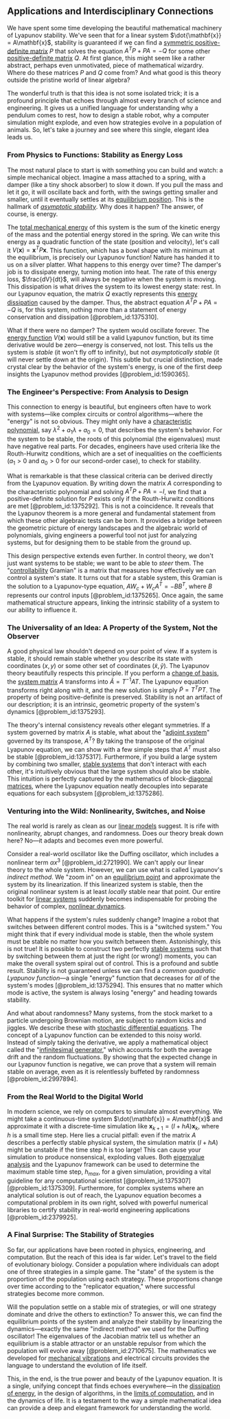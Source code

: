 ## Applications and Interdisciplinary Connections

We have spent some time developing the beautiful mathematical machinery of Lyapunov stability. We've seen that for a linear system $\dot{\mathbf{x}} = A\mathbf{x}$, stability is guaranteed if we can find a [symmetric positive-definite matrix](@article_id:136220) $P$ that solves the equation $A^T P + P A = -Q$ for some other [positive-definite matrix](@article_id:155052) $Q$. At first glance, this might seem like a rather abstract, perhaps even unmotivated, piece of mathematical wizardry. Where do these matrices $P$ and $Q$ come from? And what good is this theory outside the pristine world of linear algebra?

The wonderful truth is that this idea is not some isolated trick; it is a profound principle that echoes through almost every branch of science and engineering. It gives us a unified language for understanding why a pendulum comes to rest, how to design a stable robot, why a computer simulation might explode, and even how strategies evolve in a population of animals. So, let's take a journey and see where this single, elegant idea leads us.

### From Physics to Functions: Stability as Energy Loss

The most natural place to start is with something you can build and watch: a simple mechanical object. Imagine a mass attached to a spring, with a damper (like a tiny shock absorber) to slow it down. If you pull the mass and let it go, it will oscillate back and forth, with the swings getting smaller and smaller, until it eventually settles at its [equilibrium position](@article_id:271898). This is the hallmark of *[asymptotic stability](@article_id:149249)*. Why does it happen? The answer, of course, is energy.

The [total mechanical energy](@article_id:166859) of this system is the sum of the kinetic energy of the mass and the potential energy stored in the spring. We can write this energy as a quadratic function of the state (position and velocity), let's call it $V(\mathbf{x}) = \mathbf{x}^T P \mathbf{x}$. This function, which has a bowl shape with its minimum at the equilibrium, is precisely our Lyapunov function! Nature has handed it to us on a silver platter. What happens to this energy over time? The damper's job is to dissipate energy, turning motion into heat. The rate of this energy loss, $\frac{dV}{dt}$, will always be negative when the system is moving. This dissipation is what drives the system to its lowest energy state: rest. In our Lyapunov equation, the matrix $Q$ exactly represents this [energy dissipation](@article_id:146912) caused by the damper. Thus, the abstract equation $A^T P + PA = -Q$ is, for this system, nothing more than a statement of energy conservation and dissipation [@problem_id:1375310].

What if there were no damper? The system would oscillate forever. The [energy function](@article_id:173198) $V(\mathbf{x})$ would still be a valid Lyapunov function, but its time derivative would be zero—energy is conserved, not lost. This tells us the system is *stable* (it won't fly off to infinity), but not *asymptotically stable* (it will never settle down at the origin). This subtle but crucial distinction, made crystal clear by the behavior of the system's energy, is one of the first deep insights the Lyapunov method provides [@problem_id:1590365].

### The Engineer's Perspective: From Analysis to Design

This connection to energy is beautiful, but engineers often have to work with systems—like complex circuits or control algorithms—where the "energy" is not so obvious. They might only have a [characteristic polynomial](@article_id:150415), say $\lambda^2 + a_1 \lambda + a_0 = 0$, that describes the system's behavior. For the system to be stable, the roots of this polynomial (the eigenvalues) must have negative real parts. For decades, engineers have used criteria like the Routh-Hurwitz conditions, which are a set of inequalities on the coefficients ($a_1 > 0$ and $a_0 > 0$ for our second-order case), to check for stability.

What is remarkable is that these classical criteria can be derived directly from the Lyapunov equation. By writing down the matrix $A$ corresponding to the characteristic polynomial and solving $A^T P + P A = -I$, we find that a positive-definite solution for $P$ exists only if the Routh-Hurwitz conditions are met [@problem_id:1375292]. This is not a coincidence. It reveals that the Lyapunov theorem is a more general and fundamental statement from which these other algebraic tests can be born. It provides a bridge between the geometric picture of energy landscapes and the algebraic world of polynomials, giving engineers a powerful tool not just for analyzing systems, but for designing them to be stable from the ground up.

This design perspective extends even further. In control theory, we don't just want systems to be stable; we want to be able to *steer* them. The "[controllability](@article_id:147908) Gramian" is a matrix that measures how effectively we can control a system's state. It turns out that for a stable system, this Gramian is the solution to a Lyapunov-type equation, $AW_c + W_cA^T = -BB^T$, where $B$ represents our control inputs [@problem_id:1375265]. Once again, the same mathematical structure appears, linking the intrinsic stability of a system to our ability to influence it.

### The Universality of an Idea: A Property of the System, Not the Observer

A good physical law shouldn't depend on your point of view. If a system is stable, it should remain stable whether you describe its state with coordinates $(x,y)$ or some other set of coordinates $(\tilde{x}, \tilde{y})$. The Lyapunov theory beautifully respects this principle. If you perform a [change of basis](@article_id:144648), the [system matrix](@article_id:171736) $A$ transforms into $\tilde{A} = T^{-1}AT$. The Lyapunov equation transforms right along with it, and the new solution is simply $\tilde{P} = T^T P T$. The property of being positive-definite is preserved. Stability is not an artifact of our description; it is an intrinsic, geometric property of the system's dynamics [@problem_id:1375293].

The theory's internal consistency reveals other elegant symmetries. If a system governed by matrix $A$ is stable, what about the "[adjoint system](@article_id:168383)" governed by its transpose, $A^T$? By taking the transpose of the original Lyapunov equation, we can show with a few simple steps that $A^T$ must also be stable [@problem_id:1375317]. Furthermore, if you build a large system by combining two smaller, [stable systems](@article_id:179910) that don't interact with each other, it's intuitively obvious that the large system should also be stable. This intuition is perfectly captured by the mathematics of block-[diagonal matrices](@article_id:148734), where the Lyapunov equation neatly decouples into separate equations for each subsystem [@problem_id:1375286].

### Venturing into the Wild: Nonlinearity, Switches, and Noise

The real world is rarely as clean as our [linear models](@article_id:177808) suggest. It is rife with nonlinearity, abrupt changes, and randomness. Does our theory break down here? No—it adapts and becomes even more powerful.

Consider a real-world oscillator like the Duffing oscillator, which includes a nonlinear term $\alpha x^3$ [@problem_id:2721990]. We can't apply our linear theory to the whole system. However, we can use what is called Lyapunov's *indirect method*. We "zoom in" on an [equilibrium point](@article_id:272211) and approximate the system by its linearization. If this linearized system is stable, then the original nonlinear system is at least *locally* stable near that point. Our entire toolkit for [linear systems](@article_id:147356) suddenly becomes indispensable for probing the behavior of complex, [nonlinear dynamics](@article_id:140350).

What happens if the system's rules suddenly change? Imagine a robot that switches between different control modes. This is a "switched system." You might think that if every individual mode is stable, then the whole system must be stable no matter how you switch between them. Astonishingly, this is not true! It is possible to construct two perfectly [stable systems](@article_id:179910) such that by switching between them at just the right (or wrong!) moments, you can make the overall system spiral out of control. This is a profound and subtle result. Stability is not guaranteed unless we can find a *common quadratic Lyapunov function*—a single "energy" function that decreases for *all* of the system's modes [@problem_id:1375294]. This ensures that no matter which mode is active, the system is always losing "energy" and heading towards stability.

And what about randomness? Many systems, from the stock market to a particle undergoing Brownian motion, are subject to random kicks and jiggles. We describe these with [stochastic differential equations](@article_id:146124). The concept of a Lyapunov function can be extended to this noisy world. Instead of simply taking the derivative, we apply a mathematical object called the "[infinitesimal generator](@article_id:269930)," which accounts for both the average drift and the random fluctuations. By showing that the expected change in our Lyapunov function is negative, we can prove that a system will remain stable on average, even as it is relentlessly buffeted by randomness [@problem_id:2997894].

### From the Real World to the Digital World

In modern science, we rely on computers to simulate almost everything. We might take a continuous-time system $\dot{\mathbf{x}} = A\mathbf{x}$ and approximate it with a discrete-time simulation like $\mathbf{x}_{k+1} = (I + hA)\mathbf{x}_k$, where $h$ is a small time step. Here lies a crucial pitfall: even if the matrix $A$ describes a perfectly stable physical system, the simulation matrix $(I + hA)$ might be unstable if the time step $h$ is too large! This can cause your simulation to produce nonsensical, exploding values. Both [eigenvalue analysis](@article_id:272674) and the Lyapunov framework can be used to determine the maximum stable time step, $h_{max}$, for a given simulation, providing a vital guideline for any computational scientist [@problem_id:1375307] [@problem_id:1375309]. Furthermore, for complex systems where an analytical solution is out of reach, the Lyapunov equation becomes a computational problem in its own right, solved with powerful numerical libraries to certify stability in real-world engineering applications [@problem_id:2379925].

### A Final Surprise: The Stability of Strategies

So far, our applications have been rooted in physics, engineering, and computation. But the reach of this idea is far wider. Let's travel to the field of evolutionary biology. Consider a population where individuals can adopt one of three strategies in a simple game. The "state" of the system is the proportion of the population using each strategy. These proportions change over time according to the "replicator equation," where successful strategies become more common.

Will the population settle on a stable mix of strategies, or will one strategy dominate and drive the others to extinction? To answer this, we can find the equilibrium points of the system and analyze their stability by linearizing the dynamics—exactly the same "indirect method" we used for the Duffing oscillator! The eigenvalues of the Jacobian matrix tell us whether an equilibrium is a stable attractor or an unstable repulsor from which the population will evolve away [@problem_id:2710675]. The mathematics we developed for [mechanical vibrations](@article_id:166926) and electrical circuits provides the language to understand the evolution of life itself.

This, in the end, is the true power and beauty of the Lyapunov equation. It is a single, unifying concept that finds echoes everywhere—in the [dissipation of energy](@article_id:145872), in the design of algorithms, in the [limits of computation](@article_id:137715), and in the dynamics of life. It is a testament to the way a simple mathematical idea can provide a deep and elegant framework for understanding the world.